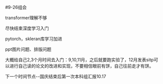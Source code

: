 #9-26组会

transformer理解不够

尽快结束深度学习入门

pytorch，skleran库学习加进

ppt图片问题、排版问题

大概给自己2,3个月时间去入门：9,10,11月，之后就要跑实验了，12月发表sitp可以进行自己读的论文的改进和实现，不要相信眼前有饼，自己往前走才有饼。

下一个时间节点--国庆结束后第一次本科组汇报10.17
